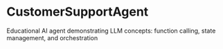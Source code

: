 # CustomerSupportAgent
Educational AI agent demonstrating LLM concepts: function calling, state management, and orchestration
